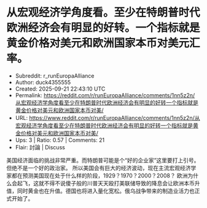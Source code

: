 # 从宏观经济学角度看。至少在特朗普时代欧洲经济会有明显的好转。一个指标就是黄金价格对美元和欧洲国家本币对美元汇率。

- Subreddit: r_runEuropaAlliance
- Author: duck4355555
- Created: 2025-09-21 22:43:10 UTC
- Permalink: https://reddit.com/r/runEuropaAlliance/comments/1nn5z2n/从宏观经济学角度看至少在特朗普时代欧洲经济会有明显的好转一个指标就是黄金价格对美元和欧洲国家本币对美/
- URL: https://www.reddit.com/r/runEuropaAlliance/comments/1nn5z2n/从宏观经济学角度看至少在特朗普时代欧洲经济会有明显的好转一个指标就是黄金价格对美元和欧洲国家本币对美/
- Ups: 3 | Ratio: 0.57 | Comments: 21
- Flair: 討論 | Discuss


美国经济面临的挑战非常严重。而特朗普可能是个“好的企业家”这里要打上引号。但绝不是一个好的政治家。
所以美国会有巨大的经济波动，现在主流宏观经济学家都在预测美国现在处于什么样的阶段，1929？1970？2000？2008？
欧洲为什么会起飞，这就不得不说傻子般的川普天天殴打美联储导致的降息会让欧洲本币升值，同时黄金也在升值。德国也将进入量化宽松。俄乌战争带来的制造业活力也正式开始了。

